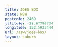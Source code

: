 ```yaml
---
title: JOES BOX
state: NSW
postcode: 2469
latitude: -28.67786734
longitude: 152.5933444
url: /nsw/joes-box/
layout: suburb
---
```

